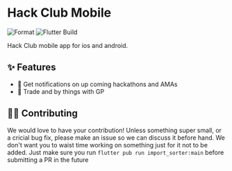 # Hack Club Mobile

![Format](https://github.com/Matt-Gleich/Mobile/workflows/Format/badge.svg) ![Flutter Build](https://github.com/Matt-Gleich/Mobile/workflows/Flutter%20Build/badge.svg)

Hack Club mobile app for ios and android.

## ✨ Features

- 🔔 Get notifications on up coming hackathons and AMAs
- 💸 Trade and by things with GP

## 👩👱 Contributing

We would love to have your contribution! Unless something super small, or a cricial bug fix, please make an issue so we can discuss it before hand. We don't want you to waist time working on something just for it not to be added. Just make sure you run `flutter pub run import_sorter:main` before submitting a PR in the future
